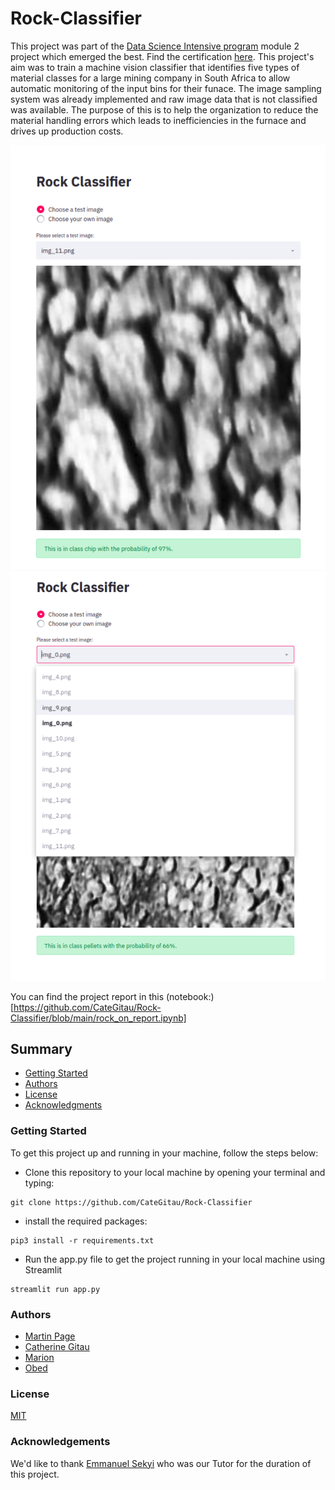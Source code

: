 # Rock-Classifier
This project was part of the [Data Science Intensive program](http://dsi-program.com/) module 2 project which emerged the best. Find the certification [here](https://drive.google.com/file/d/1dY4UCGuzdROj7-f2MNAf3kWuxqE__yld/view?usp=sharing). This project's aim was to 
train a machine vision classifier that identifies five types of material classes for a large mining company in South Africa to allow automatic monitoring of the input bins for their funace. The image sampling system was already implemented and raw image data that is not classified was available. The purpose of this is to help the organization to reduce the material handling errors which leads to inefficiencies in the furnace and drives up production costs. 

![rocks](/images/rock_1.png)
![rocks](/images/rock_2.png)

You can find the project report in this (notebook:)[https://github.com/CateGitau/Rock-Classifier/blob/main/rock_on_report.ipynb]



## Summary

 - [Getting Started](#getting-started)
 - [Authors](#authors)
 - [License](#license)
 - [Acknowledgments](#acknowledgments)


 ### Getting Started
 To get this project up and running in your machine, follow the steps below:

 - Clone this repository to your local machine by opening your terminal and typing:
 ```
 git clone https://github.com/CateGitau/Rock-Classifier
 ```

 - install the required packages:
 ```
 pip3 install -r requirements.txt
 ```

 - Run the app.py file to get the project running in your local machine using Streamlit
 ```
 streamlit run app.py
 ```

 ### Authors
 - [Martin Page](https://github.com/malcolmrite-dsi)
 - [Catherine Gitau](https://github.com/CateGitau)
 - [Marion](https://github.com/marionboynton)
 - [Obed](Dzikunu)

 ### License

 [MIT](https://mit-license.org/)

 ### Acknowledgements

 We'd like to thank [Emmanuel Sekyi](https://www.linkedin.com/in/thesekyi/?originalSubdomain=gh) who was our Tutor for the duration of this project.
